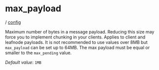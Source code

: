 # max_payload

/ [config](/ref/config/index.md)

Maximum number of bytes in a message payload. Reducing this size may force you to implement chunking in your clients. Applies to client and leafnode payloads. It is not recommended to use values over 8MB but `max_payload` can be set up to 64MB. The max payload must be equal or smaller to the `max_pending` value.

_Default value_: `1MB`
